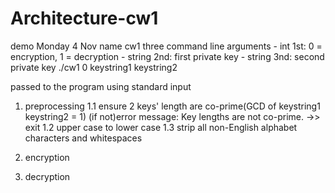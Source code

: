 # Architecture-cw1

demo Monday 4 Nov
name cw1
three command line arguments
	- int 1st: 0 = encryption, 1 = decryption 
	- string 2nd: first private key
	- string 3nd: second private key
	./cw1 0 keystring1 keystring2

	
passed to the program using standard input
1. preprocessing
	1.1 ensure 2 keys' length are co-prime(GCD of keystring1 keystring2 = 1)
		(if not)error message: Key lengths are not co-prime. ->> exit
	1.2 upper case to lower case
	1.3 strip all non-English alphabet characters and whitespaces
2. encryption


3. decryption
